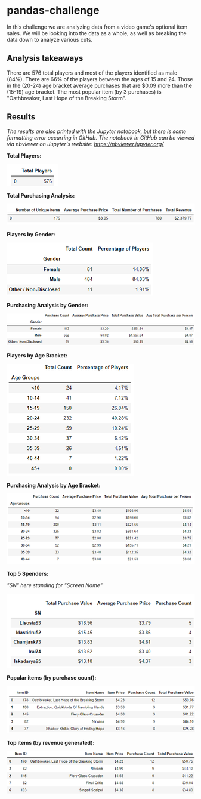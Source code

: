 # pandas-challenge
In this challenge we are analyzing data from a video game's optional item sales. We will be looking into the data as a whole, as well as breaking the data down to analyze various cuts.

## Analysis takeaways
There are 576 total players and most of the players identified as male (84%). There are 66% of the players between the ages of 15 and 24. Those in the (20-24) age bracket average purchases that are $0.09 more than the (15-19) age bracket. The most popular item (by 3 purchases) is "Oathbreaker, Last Hope of the Breaking Storm".

## Results
*The results are also printed with the Jupyter notebook, but there is some formatting error occurring in GitHub. The notebook in GitHub can be viewed via nbviewer on Jupyter's website: https://nbviewer.jupyter.org/* 

**Total Players:**

![Total Players Dataframe](https://github.com/LongPatrol/pandas-challenge/blob/main/Total_Players_dataframe.png)

**Total Purchasing Analysis:**

![Total Purchasing Analysis](https://github.com/LongPatrol/pandas-challenge/blob/main/Total_Purchase_analysis_dataframe.png)

**Players by Gender:**

![Players by Gender](https://github.com/LongPatrol/pandas-challenge/blob/main/Players_by_Gender.png)

**Purchasing Analysis by Gender:**

![Purchasing Analysis by Gender](https://github.com/LongPatrol/pandas-challenge/blob/main/Purchase_analysis_gender.png)

**Players by Age Bracket:**

![Players by Age Bracket](https://github.com/LongPatrol/pandas-challenge/blob/main/Players_Age_bracket.png)

**Purchasing Analysis by Age Bracket:**

![Purchasing Analysis by Age Bracket](https://github.com/LongPatrol/pandas-challenge/blob/main/Purchase_analysis_age_bracket.png)

**Top 5 Spenders:**

*"SN" here standing for "Screen Name"*

![Top Spenders](https://github.com/LongPatrol/pandas-challenge/blob/main/Top_5_spenders.png)

**Popular items (by purchase count):**

![Popularity by count](https://github.com/LongPatrol/pandas-challenge/blob/main/Top_5_items_by_count.png)

**Top items (by revenue generated):**

![Most Profitable Items](https://github.com/LongPatrol/pandas-challenge/blob/main/Top_5_items_by_profit.png)
